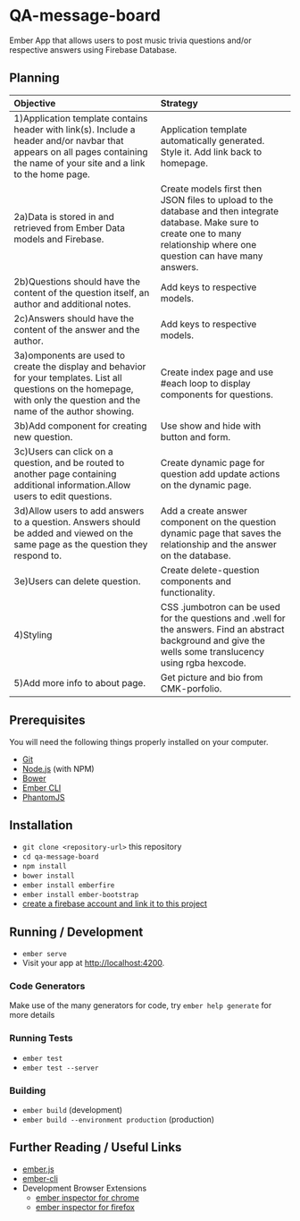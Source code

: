 # QA-message-board

Ember App that allows users to post music trivia questions and/or respective answers using Firebase Database.

## Planning

|Objective |Strategy |
|:---------|:--------|
|1)Application template contains header with link(s). Include a header and/or navbar that appears on all pages containing the name of your site and a link to the home page.|Application template automatically generated. Style it. Add link back to homepage.|
|2a)Data is stored in and retrieved from Ember Data models and Firebase.|Create models first then JSON files to upload to the database and then integrate database. Make sure to create one to many relationship where one question can have many answers.|
|2b)Questions should have the content of the question itself, an author and additional notes.|Add keys to respective models.|
|2c)Answers should have the content of the answer and the author.|Add keys to respective models.|
|3a)omponents are used to create the display and behavior for your templates. List all questions on the homepage, with only the question and the name of the author showing.|Create index page and use #each loop to display components for questions.|
|3b)Add component for creating new question.|Use show and hide with button and form.|
|3c)Users can click on a question, and be routed to another page containing additional information.Allow users to edit questions.|Create dynamic page for question add update actions on the dynamic page.|
|3d)Allow users to add answers to a question. Answers should be added and viewed on the same page as the question they respond to.|Add a create answer component on the question dynamic page that saves the relationship and the answer on the database.|
|3e)Users can delete question. | Create delete-question components and functionality.|
|4)Styling | CSS .jumbotron can be used for the questions and .well for the answers. Find an abstract background and give the wells some translucency using rgba hexcode.|
|5)Add more info to about page.| Get picture and bio from CMK-porfolio.|

## Prerequisites

You will need the following things properly installed on your computer.

* [Git](https://git-scm.com/)
* [Node.js](https://nodejs.org/) (with NPM)
* [Bower](https://bower.io/)
* [Ember CLI](https://ember-cli.com/)
* [PhantomJS](http://phantomjs.org/)

## Installation

* `git clone <repository-url>` this repository
* `cd qa-message-board`
* `npm install`
* `bower install`
* `ember install emberfire`
* `ember install ember-bootstrap`
* [create a firebase account and link it to this project](https://www.learnhowtoprogram.com/javascript/ember-js/ember-data-and-firebase)

## Running / Development

* `ember serve`
* Visit your app at [http://localhost:4200](http://localhost:4200).

### Code Generators

Make use of the many generators for code, try `ember help generate` for more details

### Running Tests

* `ember test`
* `ember test --server`

### Building

* `ember build` (development)
* `ember build --environment production` (production)


## Further Reading / Useful Links

* [ember.js](http://emberjs.com/)
* [ember-cli](https://ember-cli.com/)
* Development Browser Extensions
  * [ember inspector for chrome](https://chrome.google.com/webstore/detail/ember-inspector/bmdblncegkenkacieihfhpjfppoconhi)
  * [ember inspector for firefox](https://addons.mozilla.org/en-US/firefox/addon/ember-inspector/)

